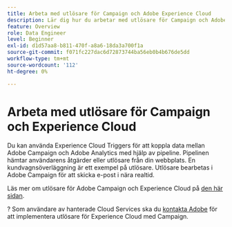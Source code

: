 ```yaml
---
title: Arbeta med utlösare för Campaign och Adobe Experience Cloud
description: Lär dig hur du arbetar med utlösare för Campaign och Adobe Experience Cloud
feature: Overview
role: Data Engineer
level: Beginner
exl-id: d1d57aa8-b811-470f-a8a6-18da3a700f1a
source-git-commit: f071fc227dac6d72873744ba56eb0b4b676de5dd
workflow-type: tm+mt
source-wordcount: '112'
ht-degree: 0%

---
```


# Arbeta med utlösare för Campaign och Experience Cloud

Du kan använda Experience Cloud Triggers för att koppla data mellan Adobe Campaign och Adobe Analytics med hjälp av pipeline. Pipelinen hämtar användarens åtgärder eller utlösare från din webbplats. En kundvagnsöverläggning är ett exempel på utlösare. Utlösare bearbetas i Adobe Campaign för att skicka e-post i nära realtid.

Läs mer om utlösare för Adobe Campaign och Experience Cloud på [den här sidan](https://experienceleague.adobe.com/docs/campaign-classic/using/integrating-with-adobe-experience-cloud/experience-triggers/about-triggers.html?lang=en).

?  Som användare av hanterade Cloud Services ska du [kontakta Adobe](../start/campaign-faq.md#support) för att implementera utlösare för Experience Cloud med Campaign.
